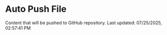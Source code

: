 # Auto Push File

Content that will be pushed to GitHub repository.
Last updated: 07/25/2025, 02:57:41 PM